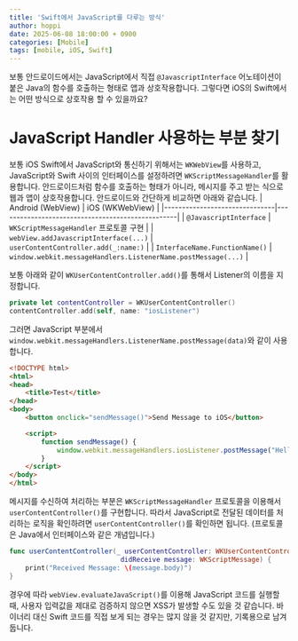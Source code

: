 ```yaml
---
title: 'Swift에서 JavaScript를 다루는 방식'
author: hoppi
date: 2025-06-08 18:00:00 + 0900
categories: [Mobile]
tags: [mobile, iOS, Swift]
---
```

보통 안드로이드에서는 JavaScript에서 직접 `@JavascriptInterface` 어노테이션이 붙은 Java의 함수를 호출하는 형태로 앱과 상호작용합니다. 그렇다면 iOS의 Swift에서는 어떤 방식으로 상호작용 할 수 있을까요?

# JavaScript Handler 사용하는 부분 찾기
보통 iOS Swift에서 JavaScript와 통신하기 위해서는 `WKWebView`를 사용하고, JavaScript와 Swift 사이의 인터페이스를 설정하려면 `WKScriptMessageHandler`를 활용합니다. 안드로이드처럼 함수를 호출하는 형태가 아니라, 메시지를 주고 받는 식으로 웹과 앱이 상호작용합니다. 안드로이드와 간단하게 비교하면 아래와 같습니다.
| Android (WebView)              | iOS (WKWebView)                                  |
|-------------------------------|--------------------------------------------------|
| `@JavascriptInterface`         | `WKScriptMessageHandler` 프로토콜 구현           |
| `webView.addJavascriptInterface(...)` | `userContentController.add(_:name:)`      |
|  `InterfaceName.FunctionName()`        | `window.webkit.messageHandlers.ListenerName.postMessage(...)` |


보통 아래와 같이 `WKUserContentController.add()`를 통해서 Listener의 이름을 지정합니다.
```swift
private let contentController = WKUserContentController()
contentController.add(self, name: "iosListener")
```

그러면 JavaScript 부분에서 `window.webkit.messageHandlers.ListenerName.postMessage(data)`와 같이 사용합니다. 
```html
<!DOCTYPE html>
<html>
<head>
    <title>Test</title>
</head>
<body>
    <button onclick="sendMessage()">Send Message to iOS</button>

    <script>
        function sendMessage() {
            window.webkit.messageHandlers.iosListener.postMessage("Hello iOS");
        }
    </script>
</body>
</html>
```

메시지를 수신하여 처리하는 부분은 `WKScriptMessageHandler` 프로토콜을 이용해서 `userContentController()`를 구현합니다. 따라서 JavaScript로 전달된 데이터를 처리하는 로직을 확인하려면 `userContentController()`를 확인하면 됩니다. (프로토콜은 Java에서 인터페이스와 같은 개념입니다.)
```swift
func userContentController(_ userContentController: WKUserContentController,
                            didReceive message: WKScriptMessage) {
    print("Received Message: \(message.body)")
}
```
경우에 따라 `webView.evaluateJavaScript()`를 이용해 JavaScript 코드를 실행할 때, 사용자 입력값을 제대로 검증하지 않으면 XSS가 발생할 수도 있을 것 같습니다. 바이너리 대신 Swift 코드를 직접 보게 되는 경우는 많지 않을 것 같지만, 기록용으로 남겨둡니다.